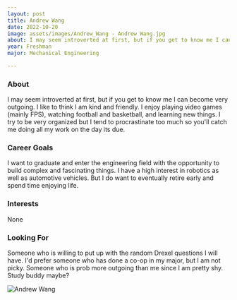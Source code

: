 ```yaml
---
layout: post
title: Andrew Wang 
date: 2022-10-20
image: assets/images/Andrew_Wang - Andrew Wang.jpg
about: I may seem introverted at first, but if you get to know me I can become very outgoing. I like to think I am kind and friendly. I enjoy playing video games (mainly FPS), watching football and basketball, and learning new things. I try to be very organized but I tend to procrastinate too much so you'll catch me doing all my work on the day its due.
year: Freshman
major: Mechanical Engineering

---
```


### About

I may seem introverted at first, but if you get to know me I can become very outgoing. I like to think I am kind and friendly. I enjoy playing video games (mainly FPS), watching football and basketball, and learning new things. I try to be very organized but I tend to procrastinate too much so you'll catch me doing all my work on the day its due.

### Career Goals

I want to graduate and enter the engineering field with the opportunity to build complex and fascinating things. I have a high interest in robotics as well as automotive vehicles. But I do want to eventually retire early and spend time enjoying life.

### Interests

None

### Looking For

Someone who is willing to put up with the random Drexel questions I will have. I'd prefer someone who has done a co-op in my major, but I am not picky. Someone who is prob more outgoing than me since I am pretty shy. Study buddy maybe?

<div class="text-center my-5">
    <img src="https://sase-drexel.github.io/mentorship-2021/assets/images/Andrew_Wang - Andrew Wang.jpg" alt="Andrew Wang" class="rounded post-img" />
</div>
